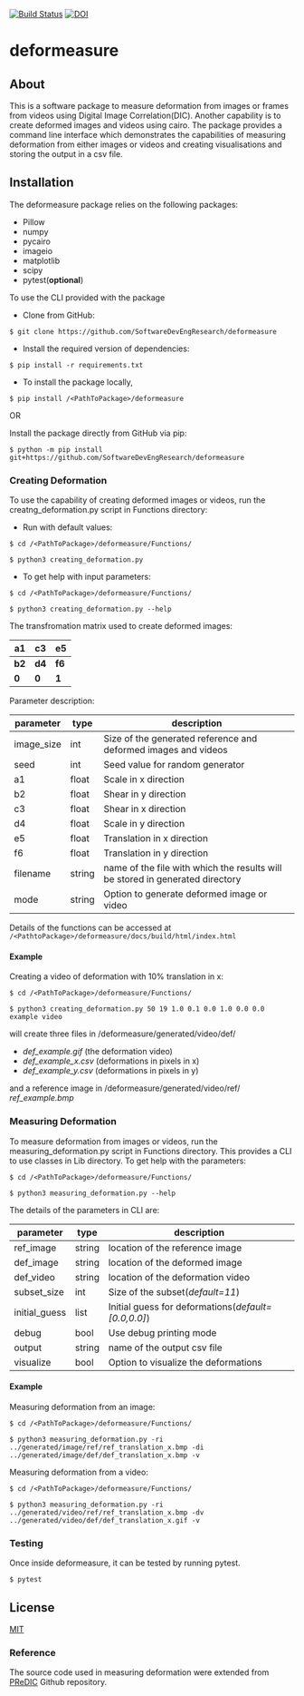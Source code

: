 [![Build Status](https://app.travis-ci.com/SatyamBhawsinghka/deformeasure.svg?branch=main)](https://app.travis-ci.com/SatyamBhawsinghka/deformeasure)
[![DOI](https://zenodo.org/badge/449419820.svg)](https://zenodo.org/badge/latestdoi/449419820)

# deformeasure

## About
This is a software package to measure deformation from images or frames from videos using Digital Image Correlation(DIC). 
Another capability is to create deformed images and videos using cairo. 
The package provides a command line interface which demonstrates the capabilities of measuring deformation from either images or videos and creating visualisations and storing the output in a csv file.

## Installation
The deformeasure package relies on the following packages:
- Pillow 
- numpy
- pycairo
- imageio
- matplotlib 
- scipy 
- pytest(**optional**)

To use the CLI provided with the package
  - Clone from GitHub:
  
  `$ git clone https://github.com/SoftwareDevEngResearch/deformeasure`
  - Install the required version of dependencies:
  
  `$ pip install -r requirements.txt`
  
  - To install the package locally,
  
  `$ pip install /<PathToPackage>/deformeasure`
  
OR


Install the package directly from GitHub via pip:
 
 `$ python -m pip install git+https://github.com/SoftwareDevEngResearch/deformeasure`


### Creating Deformation

To use the capability of creating deformed images or videos, run the creatng_deformation.py script in Functions directory:

- Run with default values:

 `$ cd /<PathToPackage>/deformeasure/Functions/`

 `$ python3 creating_deformation.py`

- To get help with input parameters:

 `$ cd /<PathToPackage>/deformeasure/Functions/`

 `$ python3 creating_deformation.py --help`

The transfromation matrix used to create deformed images:

a1 | c3 | e5
--- | --- | ---
**b2** | **d4** | **f6**
**0** | **0** | **1** 

Parameter description:

parameter | type | description
--- | --- | ---
image_size | int  | Size of the generated reference and deformed images and videos
seed | int | Seed value for random generator
a1 | float | Scale in x direction
b2 | float | Shear in y direction
c3 | float | Shear in x direction
d4 | float | Scale in y direction
e5 | float | Translation in x direction
f6 | float | Translation in y direction
filename | string | name of the file with which the results will be stored in generated directory
mode | string | Option to generate deformed image or video

Details of the functions can be accessed at `/<PathtoPackage>/deformeasure/docs/build/html/index.html`

#### Example
Creating a video of deformation with 10% translation in x: 

`$ cd /<PathToPackage>/deformeasure/Functions/`

`$ python3 creating_deformation.py 50 19 1.0 0.1 0.0 1.0 0.0 0.0 example video`

will create three files in /deformeasure/generated/video/def/
- *def_example.gif* (the deformation video)
- *def_example_x.csv* (deformations in pixels in x)
- *def_example_y.csv* (deformations in pixels in y)

and a reference image in /deformeasure/generated/video/ref/ *ref_example.bmp*

### Measuring Deformation

To measure deformation from images or videos, run the measuring_deformation.py script in Functions directory. This provides a CLI to use classes in Lib directory. To get help with the parameters:

 `$ cd /<PathToPackage>/deformeasure/Functions/`

 `$ python3 measuring_deformation.py --help`
 
The details of the parameters in CLI are:


parameter | type | description
--- | --- | ---
ref_image | string | location of the reference image
def_image | string | location of the deformed image
def_video | string | location of the deformation video
subset_size | int | Size of the subset(*default=11*)
initial_guess | list | Initial guess for deformations(*default=[0.0,0.0]*)
debug | bool | Use debug printing mode
output | string | name of the output csv file
visualize | bool | Option to visualize the deformations


#### Example
Measuring deformation from an image:

`$ cd /<PathToPackage>/deformeasure/Functions/`

`$ python3 measuring_deformation.py -ri ../generated/image/ref/ref_translation_x.bmp -di ../generated/image/def/def_translation_x.bmp -v`

Measuring deformation from a video:

`$ cd /<PathToPackage>/deformeasure/Functions/`

`$ python3 measuring_deformation.py -ri ../generated/video/ref/ref_translation_x.bmp -dv ../generated/video/def/def_translation_x.gif -v`

### Testing

Once inside deformeasure, it can be tested by running pytest.

`$ pytest`

## License

[MIT](https://github.com/SoftwareDevEngResearch/deformeasure/blob/main/LICENSE)

### Reference

The source code used in measuring deformation were extended from [PReDIC](https://github.com/texm/PReDIC) Github repository.

 
 















